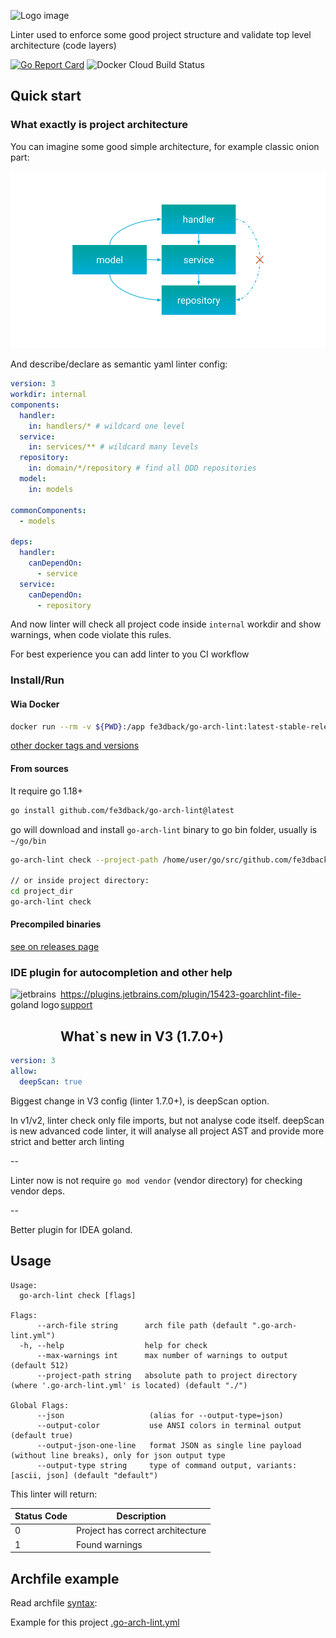 ![Logo image](https://user-images.githubusercontent.com/2073883/94179282-f82cd200-fea4-11ea-85c5-bf685293220e.png)

Linter used to enforce some good project structure and validate top level architecture (code layers) 

[![Go Report Card](https://goreportcard.com/badge/github.com/fe3dback/go-arch-lint)](https://goreportcard.com/report/github.com/fe3dback/go-arch-lint)
![Docker Cloud Build Status](https://img.shields.io/docker/cloud/build/fe3dback/go-arch-lint)

## Quick start

### What exactly is project architecture

You can imagine some good simple architecture, for example classic onion part:

![Logo image](./docs/images/layout_example.png)

And describe/declare as semantic yaml linter config:

```yaml
version: 3
workdir: internal
components:
  handler:
    in: handlers/* # wildcard one level
  service:
    in: services/** # wildcard many levels
  repository:
    in: domain/*/repository # find all DDD repositories
  model:
    in: models

commonComponents:
  - models

deps:
  handler:
    canDependOn:
      - service
  service:
    canDependOn:
      - repository
```

And now linter will check all project code inside `internal` workdir
and show warnings, when code violate this rules.

For best experience you can add linter to you CI workflow

### Install/Run

#### Wia Docker

```bash
docker run --rm -v ${PWD}:/app fe3dback/go-arch-lint:latest-stable-release check --project-path /app
```

[other docker tags and versions](https://hub.docker.com/r/fe3dback/go-arch-lint/tags)

#### From sources
It require go 1.18+

```bash
go install github.com/fe3dback/go-arch-lint@latest
```

go will download and install `go-arch-lint` binary to go bin folder, usually
is `~/go/bin`

```bash
go-arch-lint check --project-path /home/user/go/src/github.com/fe3dback/galaxy

// or inside project directory:
cd project_dir
go-arch-lint check
```

#### Precompiled binaries

[see on releases page](https://github.com/fe3dback/go-arch-lint/releases)

### IDE plugin for autocompletion and other help

<img src="https://user-images.githubusercontent.com/2073883/104641610-0f453900-56bb-11eb-8419-6d94fbcb4d2f.png" alt="jetbrains goland logo" align="left" width="80px" height="80px">

https://plugins.jetbrains.com/plugin/15423-goarchlint-file-support

## What`s new in V3 (1.7.0+)

```yaml
version: 3
allow:
  deepScan: true
```

Biggest change in V3 config (linter 1.7.0+), is deepScan option.

In v1/v2, linter check only file imports, but not analyse code itself.
deepScan is new advanced code linter, it will analyse all project AST and provide more strict
and better arch linting

--

Linter now is not require `go mod vendor` (vendor directory) for checking vendor deps.

--

Better plugin for IDEA goland. 

## Usage

```
Usage:
  go-arch-lint check [flags]

Flags:
      --arch-file string      arch file path (default ".go-arch-lint.yml")
  -h, --help                  help for check
      --max-warnings int      max number of warnings to output (default 512)
      --project-path string   absolute path to project directory (where '.go-arch-lint.yml' is located) (default "./")

Global Flags:
      --json                   (alias for --output-type=json)
      --output-color           use ANSI colors in terminal output (default true)
      --output-json-one-line   format JSON as single line payload (without line breaks), only for json output type
      --output-type string     type of command output, variants: [ascii, json] (default "default")
```

This linter will return:

| Status Code | Description                      |
|-------------|----------------------------------|
| 0           | Project has correct architecture |
| 1           | Found warnings                   |


## Archfile example

Read archfile [syntax](docs/syntax/README.md):

Example for this project [.go-arch-lint.yml](.go-arch-lint.yml)
